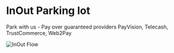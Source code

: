 # InOut Parking lot
Park with us - Pay over guaranteed providers PayVision, Telecash, TrustCommerce, Web2Pay

![InOut Flow](https://github.com/udigeri/inout/app/static/InOut.gif)
